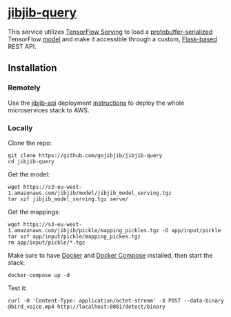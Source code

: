 # [jibjib-query](https://github.com/gojibjib/jibjib-query)

This service utilizes [TensorFlow Serving](https://www.tensorflow.org/serving/) to load a [protobuffer-serialized](https://developers.google.com/protocol-buffers/) TensorFlow [model](https://github.com/gojibjib/jibjib-model) and make it accessible through a custom, [Flask-based](http://flask.pocoo.org/) REST API.

## Installation
### Remotely
Use the [jibjib-api](https://github.com/gojibjib/jibjib-api) deployment [instructions](https://github.com/gojibjib/jibjib-query) to deploy the whole microservices stack to AWS.

### Locally
Clone the repo:

```
git clone https://github.com/gojibjib/jibjib-query
cd jibjib-query
```

Get the model:

```
wget https://s3-eu-west-1.amazonaws.com/jibjib/model/jibjib_model_serving.tgz
tar xzf jibjib_model_serving.tgz serve/
```

Get the mappings:

```
wget https://s3-eu-west-1.amazonaws.com/jibjib/pickle/mapping_pickles.tgz -O app/input/pickle
tar xzf app/input/pickle/mapping_pickes.tgz
rm app/input/pickle/*.tgz
```

Make sure to have [Docker](https://docs.docker.com/install/#server) and [Docker Compose](https://docs.docker.com/compose/install/) installed, then start the stack:

```
docker-compose up -d
```

Test it:

```
curl -H 'Content-Type: application/octet-stream' -X POST --data-binary @bird_voice.mp4 http://localhost:8081/detect/binary
```